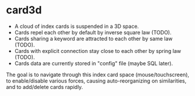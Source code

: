 card3d
======

* A cloud of index cards is suspended in a 3D space.
* Cards repel each other by default by inverse square law (TODO).
* Cards sharing a keyword are attracted to each other by same law (TODO).
* Cards with explicit connection stay close to each other by spring law (TODO).
* Cards data are currently stored in "config" file (maybe SQL later).

The goal is to navigate through this index card space (mouse/touchscreen),
to enable/disable various forces, causing auto-reorganizing on similarities,
and to add/delete cards rapidly.
